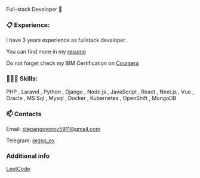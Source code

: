 Full-stack Developer 👋

### 📋 Experience:
I have 3 years experience as fullstack developer.

You can find more in my [resume](https://gsp-docs.s3.jp-tok.cloud-object-storage.appdomain.cloud/Stepan%20Govorov%20-%20Fullstack%20developer.pdf)

Do not forget check my IBM Certification on [Coursera](https://coursera.org/share/a2fac7f2ca1af96e91f8600eb22ce8b1)

### 👨🏻‍💻 Skills:
PHP , Laravel , Python , Django , Node.js , JavaScript , React , Next.js , Vue , Oracle , MS Sql , Mysql , Docker , Kubernetes , OpenShift ,
MongoDB

### 📫 Contacts
Email: stepangovorov5911@gmail.com

Telegram: [@gsp_ex](https://t.me/gsp_ex)

### Additional info

[LeetCode](https://leetcode.com/GovorovStepan/)
